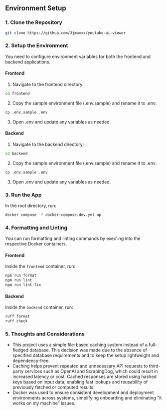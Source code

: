 ## Environment Setup

### 1. Clone the Repository

```bash
git clone https://github.com/Jjmaxxx/youtube-ai-viewer
```

### 2. Setup the Environment

You need to configure environment variables for both the frontend and backend applications.

#### Frontend

1. Navigate to the frontend directory:
```bash
cd frontend
```

2. Copy the sample environment file (.env.sample) and rename it to .env:
```bash
cp .env.sample .env
```

3. Open .env and update any variables as needed.

#### Backend
1. Navigate to the backend directory:
```bash
cd backend
```

2. Copy the sample environment file (.env.sample) and rename it to .env:
```bash
cp .env.sample .env
```

3. Open .env and update any variables as needed.

### 3. Run the App
In the root directory, run:
```bash
docker compose -f docker-compose.dev.yml up
```

### 4. Formatting and Linting

You can run formatting and linting commands by exec'ing into the respective Docker containers.

#### Frontend

Inside the `frontend` container, run:

```bash
npm run format
npm run lint
npm run lint:fix
```

#### Backend

Inside the `backend` container, run:

```bash
ruff format
ruff check
```


### 5. Thoughts and Considerations

- This project uses a simple file-based caching system instead of a full-fledged database. This decision was made due to the absence of specified database requirements and to keep the setup lightweight and dependency-free.
- Caching helps prevent repeated and unnecessary API requests to third-party services such as OpenAI and ScrapingDog, which could result in increased latency or cost. Cached responses are stored using hashed keys based on input data, enabling fast lookups and reusability of previously fetched or computed results.
- Docker was used to ensure consistent development and deployment environments across systems, simplifying onboarding and eliminating "it works on my machine" issues.
